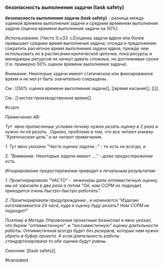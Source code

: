 ### безопасность выполнения задачи (task safety)

**безопасность выполнения задачи (task safety)** - разница между оценкой времени выполнения задачи и средним временем выполнения задачи (оценка времени выполнения задачи на 50%).

Использование: [Часто ]{.c33 .c2}оценка задачи вдвое или более превышает среднее время выполнения задачи; отсюда и предложение сократить расчетное время выполнения задачи вдвое, прежде чем использовать их в расписании критической цепочки, пока ресурсы и менеджеры ресурсов не начнут давать сложные, но достижимые сроки (т.е. примерно 50% оценок времени выполнения задачи).

Внимание: Некоторые задачи имеют статическое или фиксированное время и не могут быть значительно сокращены.

См.: [[50% оценка времени выполнения задачи]], [[время касания]], [[]].

См.: [[чистое производственное время]].

#ccpm

*Примечание АВ:*

*Тут  явно прописанные условия почему нужно резать оценку в 2 раза и нужно ли её резать.  Однако, проблема в том, что все читают книжку \"Критическая цепь\" и не читают примечания.*

*1. Тут явно указано \"Часто оценка задачи\...\" - то есть не всегда, и*

*2. \"Внимание: Некоторые задачи имеют \....\" - даже предостережение есть.*

*Игнорирование предостережения приводит к печальным результатам:*

*1. Проигнорировали \"ЧАСТО\" -  инженеры дали оптимистичную оценку, мы её зарезали в два раза а потом \"Ой, нам CCPM не подходит, приходится очень быстро-быстро работать\".*

*2. Проигнорировали предупреждение , и начинается \"Изделие изготавливается 24 часа, куда я оценку буду резать? Нам CCPM не подходит!\"*

*Поэтому в Методе (Управления проектным бизнесом) я явно указал, что берем \"оптимистичную\"  и \"пессимистичную\" оценку длительности работы. Оптимистичная всегда будет без резервов, которые нам нужно убрать в буфер проекта. А если длительность работы стандартизирована то обе оценки будут равны.*

Синоним: [[task safety]].

#translated
